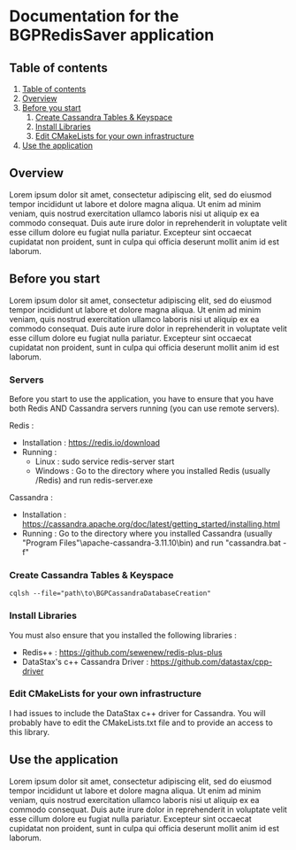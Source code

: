 # Documentation for the BGPRedisSaver application






## Table of contents <a name="table"></a>
1. [Table of contents](#table)
2. [Overview](#intro)
3. [Before you start](#start)
   1. [Create Cassandra Tables & Keyspace](#create_cassandra)
   2. [Install Libraries](#libraries)
   3. [Edit CMakeLists for your own infrastructure](#cmakelists)
4. [Use the application](#use)






## Overview <a name="intro"></a>

Lorem ipsum dolor sit amet, consectetur adipiscing elit, sed do eiusmod tempor incididunt ut labore et dolore magna aliqua. Ut enim ad minim veniam, quis nostrud exercitation ullamco laboris nisi ut aliquip ex ea commodo consequat. Duis aute irure dolor in reprehenderit in voluptate velit esse cillum dolore eu fugiat nulla pariatur. Excepteur sint occaecat cupidatat non proident, sunt in culpa qui officia deserunt mollit anim id est laborum.






## Before you start <a name="start"></a>

Lorem ipsum dolor sit amet, consectetur adipiscing elit, sed do eiusmod tempor incididunt ut labore et dolore magna aliqua. Ut enim ad minim veniam, quis nostrud exercitation ullamco laboris nisi ut aliquip ex ea commodo consequat. Duis aute irure dolor in reprehenderit in voluptate velit esse cillum dolore eu fugiat nulla pariatur. Excepteur sint occaecat cupidatat non proident, sunt in culpa qui officia deserunt mollit anim id est laborum.



### Servers <a name="servers"></a>
Before you start to use the application, you have to ensure that you have both Redis AND Cassandra servers running (you can use remote servers).

Redis :
   * Installation : https://redis.io/download
   * Running :
      * Linux : sudo service redis-server start
      * Windows : Go to the directory where you installed Redis (usually /Redis) and run redis-server.exe

Cassandra :
   * Installation : https://cassandra.apache.org/doc/latest/getting_started/installing.html
   * Running : Go to the directory where you installed Cassandra (usually "Program Files"\apache-cassandra-3.11.10\bin) and run "cassandra.bat -f"


### Create Cassandra Tables & Keyspace <a name="create_cassandra"></a>
    cqlsh --file="path\to\BGPCassandraDatabaseCreation"


### Install Libraries <a name="librairies"></a>
   You must also ensure that you installed the following libraries :

   * Redis++ : https://github.com/sewenew/redis-plus-plus
   * DataStax's c++ Cassandra Driver : https://github.com/datastax/cpp-driver


### Edit CMakeLists for your own infrastructure <a name="cmakelists"></a>
   I had issues to include the DataStax c++ driver for Cassandra. You will probably have to edit the CMakeLists.txt file and to provide an access to this library.





## Use the application <a name="use"></a>

Lorem ipsum dolor sit amet, consectetur adipiscing elit, sed do eiusmod tempor incididunt ut labore et dolore magna aliqua. Ut enim ad minim veniam, quis nostrud exercitation ullamco laboris nisi ut aliquip ex ea commodo consequat. Duis aute irure dolor in reprehenderit in voluptate velit esse cillum dolore eu fugiat nulla pariatur. Excepteur sint occaecat cupidatat non proident, sunt in culpa qui officia deserunt mollit anim id est laborum.
